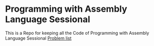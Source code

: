# Programming with Assembly Language Sessional
 This is a Repo for keeping all the Code of Programming with Assembly Language Sessional
<a href = "https://github.com/mdarikrayhan/Programming-with-Assembly-Language-Sessional/blob/main/Assembly%20Lab%20Problem%20Names.pdf">Problem list</a>
